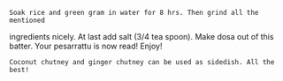     Soak rice and green gram in water for 8 hrs. Then grind all the mentioned 
ingredients nicely. At last add salt (3/4 tea spoon). Make dosa out of this 
batter. Your pesarrattu is now read! Enjoy!

    Coconut chutney and ginger chutney can be used as sidedish. All the best!
 
